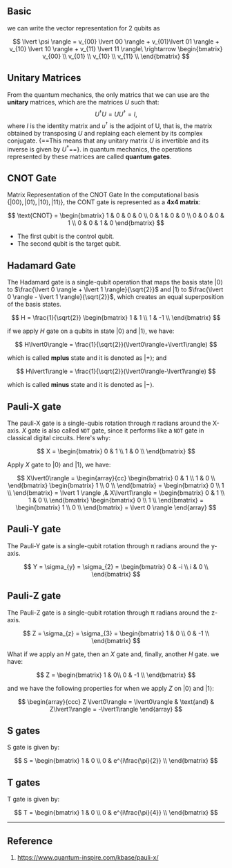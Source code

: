 ## Basic

we can write the vector representation for 2 qubits as

$$
\lvert \psi \rangle = v_{00} \lvert 00 \rangle + v_{01}\lvert 01 \rangle + v_{10} \lvert 10 \rangle + v_{11} \lvert 11 \rangle\ \rightarrow 
\begin{bmatrix}
v_{00} \\
v_{01} \\
v_{10} \\
v_{11} \\
\end{bmatrix}
$$

## Unitary Matrices
From the quantum mechanics, the only matrics that we can use are the **unitary** matrices, which are the matrices $U$ such that:
$$
U^{\dagger}U = UU^{\dagger} = I,
$$
where $I$ is the identity matrix and $u^{\dagger}$ is the adjoint of U, that is, the matrix obtained by transposing $U$ and replaing each element by its complex conjugate. {==This means that any unitary matrix $U$ is invertible and its inverse is given by $U^\dagger$==}. in quantum mechanics, the operations represented by these matrices are called **quantum gates**.

## CNOT Gate

Matrix Representation of the CNOT Gate
In the computational basis $\{\lvert 00 \rangle,\lvert 01 \rangle, \lvert 10 \rangle, \lvert 11 \rangle\}$, the CONT gate is represented as a **4x4 matrix**:

$$
\text{CNOT} =
\begin{bmatrix}
1 & 0 & 0 & 0 \\
0 & 1 & 0 & 0 \\
0 & 0 & 0 & 1 \\
0 & 0 & 1 & 0
\end{bmatrix}
$$

- The first qubit is the control qubit.
- The second qubit is the target qubit.

## Hadamard Gate

The Hadamard gate is a single-qubit operation that maps the basis state $\lvert 0 \rangle$ to $\frac{\lvert 0 \rangle + \lvert 1 \rangle}{\sqrt{2}}$ and $\lvert 1 \rangle$ to $\frac{\lvert 0 \rangle - \lvert 1 \rangle}{\sqrt{2}}$, which creates an equal superposition of the basis states.

$$
H = \frac{1}{\sqrt{2}} 
\begin{bmatrix}
1 & 1  \\
1 & -1  \\
\end{bmatrix}
$$

if we apply $H$ gate on a qubits in state $\lvert 0 \rangle$ and $\lvert 1 \rangle$, we have:

$$
H\lvert0\rangle = \frac{1}{\sqrt{2}}(\lvert0\rangle+\lvert1\rangle)
$$

which is called **mplus** state and it is denoted as $\lvert+\rangle$; and 

$$
H\lvert1\rangle = \frac{1}{\sqrt{2}}(\lvert0\rangle-\lvert1\rangle)
$$

which is called **minus** state and it is denoted as $\lvert-\rangle$.

## Pauli-X gate
The pauli-X gate is a single-qubis rotation through $\pi$ radians around the X-axis. $X$ gate is also called `NOT` gate, since it performs like a `NOT` gate in classical digital circuits. Here's why:

$$
X = 
\begin{bmatrix}
0 & 1  \\
1 & 0 \\
\end{bmatrix}
$$

Apply $X$ gate to $\lvert 0 \rangle$ and $\lvert 1 \rangle$, we have:

$$
X\lvert0\rangle =  
\begin{array}{cc}
\begin{bmatrix}
0 & 1  \\
1 & 0 \\
\end{bmatrix}
\begin{bmatrix}
1 \\
0 \\
\end{bmatrix}
= \begin{bmatrix}
0 \\
1 \\
\end{bmatrix}
= \lvert 1 \rangle
,& 
X\lvert1\rangle =  
\begin{bmatrix}
0 & 1  \\
1 & 0 \\
\end{bmatrix}
\begin{bmatrix}
0 \\
1 \\
\end{bmatrix}
= \begin{bmatrix}
1 \\
0 \\
\end{bmatrix}
= \lvert 0 \rangle
\end{array}
$$

## Pauli-Y gate 
The Pauli-Y gate is a single-qubit rotation through π radians around the y-axis.

$$ 
Y = \sigma_{y} = \sigma_{2} =
\begin{bmatrix}
0 & -i  \\
i & 0  \\
\end{bmatrix}
$$

## Pauli-Z gate
The Pauli-Z gate is a single-qubit rotation through π radians around the z-axis.

$$ 
Z = \sigma_{z} = \sigma_{3} =
\begin{bmatrix}
1 & 0  \\
0 & -1 \\
\end{bmatrix}
$$

What if we apply an $H$ gate, then an $X$ gate and, finally, another $H$ gate. we have:

$$
Z = 
\begin{bmatrix}
1 & 0\\
0 & -1 \\
\end{bmatrix}
$$

and we have the following properties for when we apply $Z$ on $\lvert 0 \rangle$ and $\lvert 1 \rangle$:

$$
\begin{array}{ccc}
Z \lvert0\rangle = \lvert0\rangle & \text{and} & Z\lvert1\rangle = -\lvert1\rangle
\end{array}
$$

## S gates
S gate is given by:

$$
S = 
\begin{bmatrix}
1 & 0  \\
0 & e^{i\frac{\pi}{2}} \\
\end{bmatrix}
$$

## T gates
T gate is given by:

$$
T = 
\begin{bmatrix}
1 & 0  \\
0 & e^{i\frac{\pi}{4}} \\
\end{bmatrix}
$$





















































---

## Reference
1. https://www.quantum-inspire.com/kbase/pauli-x/

